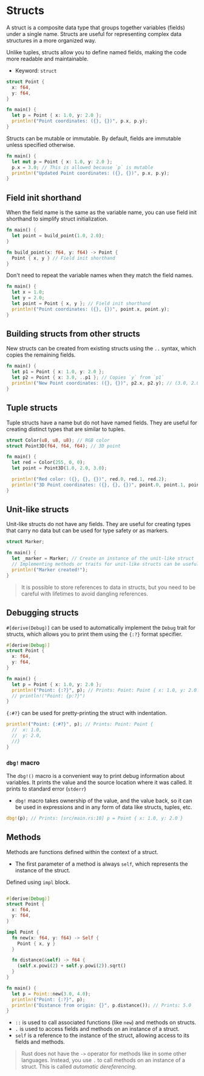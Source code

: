 # Structs

A struct is a composite data type that groups together variables (fields) under a single name.
Structs are useful for representing complex data structures in a more organized way.

Unlike tuples, structs allow you to define named fields, making the code more readable and maintainable.

- Keyword: `struct`

```rust
struct Point {
  x: f64,
  y: f64,
}

fn main() {
  let p = Point { x: 1.0, y: 2.0 };
  println!("Point coordinates: ({}, {})", p.x, p.y);
}
```

Structs can be mutable or immutable. By default, fields are immutable unless specified otherwise.

```rust
fn main() {
  let mut p = Point { x: 1.0, y: 2.0 };
  p.x = 3.0; // This is allowed because `p` is mutable
  println!("Updated Point coordinates: ({}, {})", p.x, p.y);
}
```

## Field init shorthand

When the field name is the same as the variable name, you can use field init shorthand to simplify struct initialization.

```rust
fn main() {
  let point = build_point(1.0, 2.0);
}

fn build_point(x: f64, y: f64) -> Point {
  Point { x, y } // Field init shorthand
}
```

Don't need to repeat the variable names when they match the field names.

```rust
fn main() {
  let x = 1.0;
  let y = 2.0;
  let point = Point { x, y }; // Field init shorthand
  println!("Point coordinates: ({}, {})", point.x, point.y);
}
```

## Building structs from other structs

New structs can be created from existing structs using the `..` syntax, which copies the remaining fields.

```rust
fn main() {
  let p1 = Point { x: 1.0, y: 2.0 };
  let p2 = Point { x: 3.0, ..p1 }; // Copies `y` from `p1`
  println!("New Point coordinates: ({}, {})", p2.x, p2.y); // (3.0, 2.0)
}
```

## Tuple structs

Tuple structs have a name but do not have named fields. They are useful for creating distinct types that are similar to tuples.

```rust
struct Color(u8, u8, u8); // RGB color
struct Point3D(f64, f64, f64); // 3D point

fn main() {
  let red = Color(255, 0, 0);
  let point = Point3D(1.0, 2.0, 3.0);

  println!("Red color: ({}, {}, {})", red.0, red.1, red.2);
  println!("3D Point coordinates: ({}, {}, {})", point.0, point.1, point.2);
}
```

## Unit-like structs

Unit-like structs do not have any fields. They are useful for creating types that carry no data but can be used for type safety or as markers.

```rust
struct Marker;

fn main() {
  let _marker = Marker; // Create an instance of the unit-like struct
  // Implementing methods or traits for unit-like structs can be useful
  println!("Marker created!");
}
```

> It is possible to store references to data in structs,
> but you need to be careful with lifetimes to avoid dangling references.

## Debugging structs

`#[derive(Debug)]` can be used to automatically implement the `Debug` trait for structs,
which allows you to print them using the `{:?}` format specifier.

```rust
#[derive(Debug)]
struct Point {
  x: f64,
  y: f64,
}

fn main() {
  let p = Point { x: 1.0, y: 2.0 };
  println!("Point: {:?}", p); // Prints: Point: Point { x: 1.0, y: 2.0 }
  // println!("Point: {p:?}")
}
```

`{:#?}` can be used for pretty-printing the struct with indentation.

```rust
println!("Point: {:#?}", p); // Prints: Point: Point {
  //  x: 1.0,
  //  y: 2.0,
  //}
}
```

### `dbg!` macro

The `dbg!()` macro is a convenient way to print debug information about variables.
It prints the value and the source location where it was called.
It prints to standard error (`stderr`)

- `dbg!` macro takes ownership of the value, and the value back,
  so it can be used in expressions and in any form of data like structs, tuples, etc.

```rust
dbg!(p); // Prints: [src/main.rs:10] p = Point { x: 1.0, y: 2.0 }
```

## Methods

Methods are functions defined within the context of a struct.

- The first parameter of a method is always `self`, which represents the instance of the struct.

Defined using `impl` block.

```rust

#[derive(Debug)]
struct Point {
  x: f64,
  y: f64,
}

impl Point {
  fn new(x: f64, y: f64) -> Self {
    Point { x, y }
  }

  fn distance(&self) -> f64 {
    (self.x.powi(2) + self.y.powi(2)).sqrt()
  }
}

fn main() {
  let p = Point::new(3.0, 4.0);
  println!("Point: {:?}", p);
  println!("Distance from origin: {}", p.distance()); // Prints: 5.0
}
```

- `::` is used to call associated functions (like `new`) and methods on structs.
- `.` is used to access fields and methods on an instance of a struct.
- `self` is a reference to the instance of the struct, allowing access to its fields and methods.

> Rust does not have the `->` operator for methods like in some other languages.
> Instead, you use `.` to call methods on an instance of a struct.
> This is called _automatic dereferencing_.
